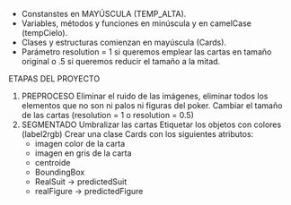 - Constanstes en MAYÚSCULA (TEMP_ALTA).
- Variables, métodos y funciones en minúscula y en camelCase (tempCielo).
- Clases y estructuras comienzan en mayúscula (Cards).
- Parámetro resolution = 1 si queremos emplear las cartas en tamaño original o
.5 si queremos reducir el tamaño a la mitad.

ETAPAS DEL PROYECTO
1. PREPROCESO
   Eliminar el ruido de las imágenes, eliminar todos los elementos que no son ni palos ni
   figuras del poker.
   Cambiar el tamaño de las cartas (resolution = 1 o resolution = 0.5)
2. SEGMENTADO
   Umbralizar las cartas
   Etiquetar los objetos con colores (label2rgb)
   Crear una clase Cards con los siguientes atributos:
      - imagen color de la carta
      - imagen en gris de la carta
      - centroide
      - BoundingBox
      - RealSuit -> predictedSuit
      - realFigure -> predictedFigure

